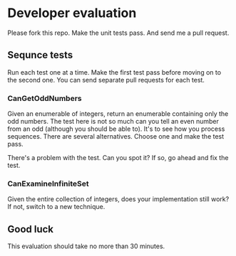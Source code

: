 # Developer evaluation

Please fork this repo. Make the unit tests pass. And send me a pull request.

## Sequnce tests

Run each test one at a time. Make the first test pass before moving on to the second one. You can send separate pull requests for each test.

### CanGetOddNumbers

Given an enumerable of integers, return an enumerable containing only the odd numbers. The test here is not so much can you tell an even number from an odd (although you should be able to). It's to see how you process sequences. There are several alternatives. Choose one and make the test pass.

There's a problem with the test. Can you spot it? If so, go ahead and fix the test.

### CanExamineInfiniteSet

Given the entire collection of integers, does your implementation still work? If not, switch to a new technique.

## Good luck

This evaluation should take no more than 30 minutes.
